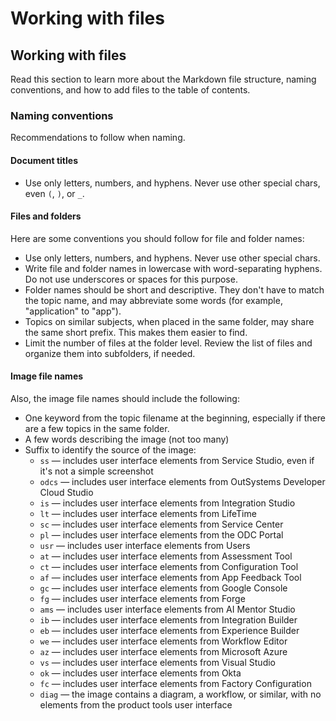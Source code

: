 # Working with files

## Working with files

Read this section to learn more about the Markdown file structure, naming conventions, and how to add files to the table of contents.

### Naming conventions

Recommendations to follow when naming.

#### Document titles

- Use only letters, numbers, and hyphens. Never use other special chars, even `(`, `)`, or `_`.

#### Files and folders

Here are some conventions you should follow for file and folder names:

- Use only letters, numbers, and hyphens. Never use other special chars.
- Write file and folder names in lowercase with word-separating hyphens. Do not use underscores or spaces for this purpose.
- Folder names should be short and descriptive. They don't have to match the topic name, and may abbreviate some words (for example, "application" to "app").
- Topics on similar subjects, when placed in the same folder, may share the same short prefix. This makes them easier to find.
- Limit the number of files at the folder level. Review the list of files and organize them into subfolders, if needed.

#### Image file names

Also, the image file names should include the following:

- One keyword from the topic filename at the beginning, especially if there are a few topics in the same folder.
- A few words describing the image (not too many)
- Suffix to identify the source of the image:
  - `ss` — includes user interface elements from Service Studio, even if it's not a simple screenshot
  - `odcs` — includes user interface elements from OutSystems Developer Cloud Studio
  - `is` — includes user interface elements from Integration Studio
  - `lt` — includes user interface elements from LifeTime
  - `sc` — includes user interface elements from Service Center
  - `pl` — includes user interface elements from the ODC Portal
  - `usr` — includes user interface elements from Users
  - `at` — includes user interface elements from Assessment Tool
  - `ct` — includes user interface elements from Configuration Tool
  - `af` — includes user interface elements from App Feedback Tool
  - `gc` — includes user interface elements from Google Console
  - `fg` — includes user interface elements from Forge
  - `ams` — includes user interface elements from AI Mentor Studio
  - `ib` — includes user interface elements from Integration Builder
  - `eb` — includes user interface elements from Experience Builder
  - `we` — includes user interface elements from Workflow Editor
  - `az` — includes user interface elements from Microsoft Azure
  - `vs` — includes user interface elements from Visual Studio
  - `ok` — includes user interface elements from Okta
  - `fc` — includes user interface elements from Factory Configuration
  - `diag` — the image contains a diagram, a workflow, or similar, with no elements from the product tools user interface
